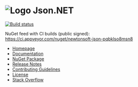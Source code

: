 # ![Logo](Doc/icons/logo.jpg) Json.NET

[![Build status](https://ci.appveyor.com/api/projects/status/3u21fxs5gin0v5py/branch/master?svg=true)](https://ci.appveyor.com/project/AArnott/newtonsoft-json/branch/master)

NuGet feed with CI builds (public signed): https://ci.appveyor.com/nuget/newtonsoft-json-pqbklso8msn8

- [Homepage](http://www.newtonsoft.com/json)
- [Documentation](http://www.newtonsoft.com/json/help)
- [NuGet Package](https://www.nuget.org/packages/Newtonsoft.Json)
- [Release Notes](https://github.com/JamesNK/Newtonsoft.Json/releases)
- [Contributing Guidelines](CONTRIBUTING.md)
- [License](LICENSE.md)
- [Stack Overflow](http://stackoverflow.com/questions/tagged/json.net)
